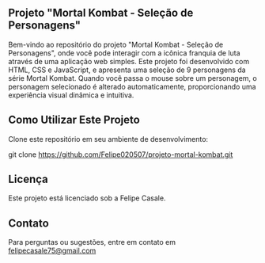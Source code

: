 ## Projeto "Mortal Kombat - Seleção de Personagens"
Bem-vindo ao repositório do projeto "Mortal Kombat - Seleção de Personagens", onde você pode interagir com a icônica franquia de luta através de uma aplicação web simples. Este projeto foi desenvolvido com HTML, CSS e JavaScript, e apresenta uma seleção de 9 personagens da série Mortal Kombat. Quando você passa o mouse sobre um personagem, o personagem selecionado é alterado automaticamente, proporcionando uma experiência visual dinâmica e intuitiva.

## Como Utilizar Este Projeto
Clone este repositório em seu ambiente de desenvolvimento:

git clone https://github.com/Felipe020507/projeto-mortal-kombat.git

## Licença
Este projeto está licenciado sob a Felipe Casale. 

## Contato
Para perguntas ou sugestões, entre em contato em felipecasale75@gmail.com

